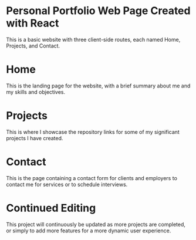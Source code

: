 # Personal Portfolio Web Page Created with React

This is a basic website with three client-side routes, each named Home, Projects, and Contact.

# Home

This is the landing page for the website, with a brief summary about me and my skills and objectives.

# Projects

This is where I showcase the repository links for some of my significant projects I have created.

# Contact

This is the page containing a contact form for clients and employers to contact me for services or to schedule interviews.

# Continued Editing

This project will continuously be updated as more projects are completed, or simply to add more features for a more dynamic user experience.